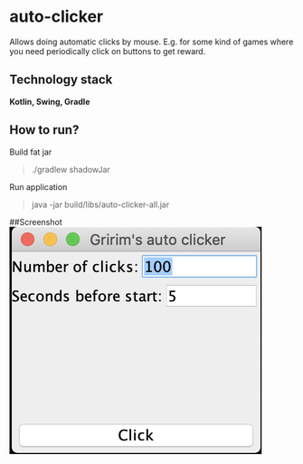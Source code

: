 # auto-clicker
Allows doing automatic clicks by mouse. E.g. for some kind of games where you need periodically click on buttons to get reward.

## Technology stack
**Kotlin, Swing, Gradle** 

## How to run?
Build fat jar
> ./gradlew shadowJar

Run application
> java -jar build/libs/auto-clicker-all.jar

##Screenshot
![Alt text](pic/auto-clicker.png)